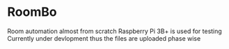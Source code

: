 # RoomBo
Room automation almost from scratch
Raspberry Pi 3B+ is used for testing
Currently under devlopment thus the files are uploaded phase wise
